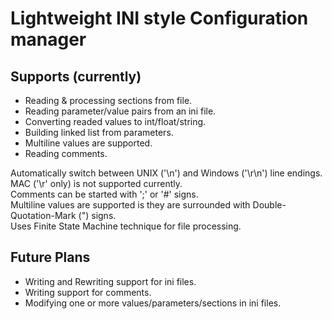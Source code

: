 
# Lightweight INI style Configuration manager  

## Supports (currently)

- Reading & processing sections from file.
- Reading parameter/value pairs from an ini file.  
- Converting readed values to int/float/string.
- Building linked list from parameters.
- Multiline values are supported.
- Reading comments.  

Automatically switch between UNIX ('\n') and Windows ('\r\n') line endings. MAC ('\r' only) is not supported currently.  
Comments can be started with ';' or '#' signs.  
Multiline values are supported is they are surrounded with Double-Quotation-Mark (") signs.  
Uses Finite State Machine technique for file processing.  


## Future Plans  

- Writing and Rewriting support for ini files.
- Writing support for comments.
- Modifying one or more values/parameters/sections in ini files.

